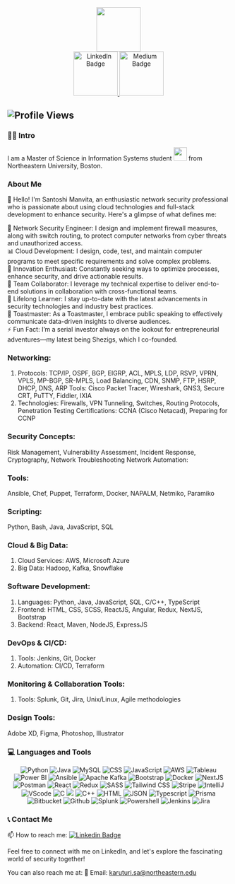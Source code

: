<div id="header" align="center">
  <img src="https://media.giphy.com/media/M9gbBd9nbDrOTu1Mqx/giphy.gif" width="100"/>
</div>

<div align="center">
  <a href="https://www.linkedin.com/in/manvita-karuturi/">
    <img src="https://img.shields.io/badge/LinkedIn-blue?style=for-the-badge&logo=linkedin&logoColor=white" alt="LinkedIn Badge"/ width="100"/>
  </a>
  <a href="https://santoshimanvita.netlify.app/">
    <img src="https://img.shields.io/badge/My-Portfolio-blue" alt="Medium Badge"/ width="100">
  </a>
</div>

![Profile Views](https://komarev.com/ghpvc/?username=smank7j&label=Profile+Views&color=blueviolet)
---
### :woman_technologist: Intro

I am a Master of Science in Information Systems student <img src="https://media.giphy.com/media/WUlplcMpOCEmTGBtBW/giphy.gif" width="30"> from Northeastern University, Boston. 
 
### About Me

👩‍ Hello! I'm Santoshi Manvita, an enthusiastic network security professional who is passionate about using cloud technologies and full-stack development to enhance security. Here's a glimpse of what defines me:

🔧 Network Security Engineer: I design and implement firewall measures, along with switch routing, to protect computer networks from cyber threats and unauthorized access.<br>
📊 Cloud Development: I design, code, test, and maintain computer programs to meet specific requirements and solve complex problems.<br>
🚀 Innovation Enthusiast: Constantly seeking ways to optimize processes, enhance security, and drive actionable results.<br>
🤝 Team Collaborator: I leverage my technical expertise to deliver end-to-end solutions in collaboration with cross-functional teams.<br>
🌱 Lifelong Learner: I stay up-to-date with the latest advancements in security technologies and industry best practices.<br>
🎤 Toastmaster: As a Toastmaster, I embrace public speaking to effectively communicate data-driven insights to diverse audiences.<br>
⚡ Fun Fact: I’m a serial investor always on the lookout for entrepreneurial adventures—my latest being Shezigs, which I co-founded.<br>

### Networking:
1. Protocols: TCP/IP, OSPF, BGP, EIGRP, ACL, MPLS, LDP, RSVP, VPRN, VPLS, MP-BGP, SR-MPLS, Load Balancing, CDN, SNMP, FTP, HSRP, DHCP, DNS, ARP
Tools: Cisco Packet Tracer, Wireshark, GNS3, Secure CRT, PuTTY, Fiddler, IXIA
2. Technologies: Firewalls, VPN Tunneling, Switches, Routing Protocols, Penetration Testing
Certifications: CCNA (Cisco Netacad), Preparing for CCNP
### Security Concepts:
Risk Management, Vulnerability Assessment, Incident Response, Cryptography, Network Troubleshooting
Network Automation:
### Tools: 
Ansible, Chef, Puppet, Terraform, Docker, NAPALM, Netmiko, Paramiko
### Scripting: 
Python, Bash, Java, JavaScript, SQL
### Cloud & Big Data:
1. Cloud Services: AWS, Microsoft Azure
2. Big Data: Hadoop, Kafka, Snowflake
### Software Development:
1. Languages: Python, Java, JavaScript, SQL, C/C++, TypeScript
2. Frontend: HTML, CSS, SCSS, ReactJS, Angular, Redux, NextJS, Bootstrap
3. Backend: React, Maven, NodeJS, ExpressJS
### DevOps & CI/CD:
1. Tools: Jenkins, Git, Docker
2. Automation: CI/CD, Terraform
### Monitoring & Collaboration Tools:
1. Tools: Splunk, Git, Jira, Unix/Linux, Agile methodologies
### Design Tools:
Adobe XD, Figma, Photoshop, Illustrator


### 💻 Languages and Tools

<p align="center">
  <img src="https://img.shields.io/badge/Python-FFD43B?style=for-the-badge&logo=python&logoColor=blue" alt="Python"/>
  <img src="https://img.shields.io/badge/java-%23ED8B00.svg?style=for-the-badge&logo=openjdk&logoColor=white" alt="Java"/>
  <img src="https://img.shields.io/badge/MySQL-005C84?style=for-the-badge&logo=mysql&logoColor=white" alt="MySQL"/>
  <img src="https://img.shields.io/badge/CSS3-1572B6?style=for-the-badge&logo=css3&logoColor=white" alt="CSS"/>
  <img src="https://img.shields.io/badge/JavaScript-323330?style=for-the-badge&logo=javascript&logoColor=F7DF1E" alt="JavaScript"/>
  <img src="https://img.shields.io/badge/Amazon_AWS-FF9900?style=for-the-badge&logo=amazonaws&logoColor=white" alt="AWS"/>
  <img src="https://img.shields.io/badge/Tableau-E97627?style=for-the-badge&logo=Tableau&logoColor=white" alt="Tableau"/>
  <img src="https://img.shields.io/badge/PowerBI-F2C811?style=for-the-badge&logo=Power%20BI&logoColor=white" alt="Power BI"/>
  <img src="https://img.shields.io/badge/Ansible-000000?style=for-the-badge&logo=ansible&logoColor=white" alt="Ansible"/>
  <img src="https://img.shields.io/badge/Apache_Kafka-231F20?style=for-the-badge&logo=apache-kafka&logoColor=white" alt="Apache Kafka"/>
  <img src="https://img.shields.io/badge/Bootstrap-563D7C?style=for-the-badge&logo=bootstrap&logoColor=white" alt="Bootstrap"/>
  <img src="https://img.shields.io/badge/Docker-2CA5E0?style=for-the-badge&logo=docker&logoColor=white" alt="Docker"/>
  <img src="https://img.shields.io/badge/next%20js-000000?style=for-the-badge&logo=nextdotjs&logoColor=white" alt="NextJS"/>
   <img src="https://img.shields.io/badge/Postman-FF6C37?style=for-the-badge&logo=Postman&logoColor=white" alt="Postman"/>
   <img src="https://img.shields.io/badge/React-20232A?style=for-the-badge&logo=react&logoColor=61DAFB" alt="React"/>
   <img src="https://img.shields.io/badge/Redux-593D88?style=for-the-badge&logo=redux&logoColor=white" alt="Redux"/>
   <img src="https://img.shields.io/badge/Sass-CC6699?style=for-the-badge&logo=sass&logoColor=white" alt="SASS"/>
  <img src="https://img.shields.io/badge/Tailwind_CSS-38B2AC?style=for-the-badge&logo=tailwind-css&logoColor=white" alt="Tailwind CSS"/>
  <img src="https://img.shields.io/badge/Stripe-626CD9?style=for-the-badge&logo=Stripe&logoColor=white" alt="Stripe"/>
  <img src="https://img.shields.io/badge/IntelliJ_IDEA-000000.svg?style=for-the-badge&logo=intellij-idea&logoColor=white" alt="IntelliJ"/>
  <img src="https://img.shields.io/badge/VSCode-0078D4?style=for-the-badge&logo=visual%20studio%20code&logoColor=white" alt="VScode"/>
  <img src="https://img.shields.io/badge/C-00599C?style=for-the-badge&logo=c&logoColor=white" alt="C"/>
  <img src="https://img.shields.io/badge/C%23-239120?style=for-the-badge&logo=csharp&logoColor=white alt="C#"/>
  <img src="https://img.shields.io/badge/C%2B%2B-00599C?style=for-the-badge&logo=c%2B%2B&logoColor=white" alt="C++"/>
    <img src="https://img.shields.io/badge/HTML5-E34F26?style=for-the-badge&logo=html5&logoColor=white" alt="HTML"/>
    <img src="https://img.shields.io/badge/json-5E5C5C?style=for-the-badge&logo=json&logoColor=white" alt="JSON"/>
    <img src="https://img.shields.io/badge/TypeScript-007ACC?style=for-the-badge&logo=typescript&logoColor=white" alt="Typescript"/>
    <img src="https://img.shields.io/badge/Prisma-3982CE?style=for-the-badge&logo=Prisma&logoColor=white" alt="Prisma"/>
  <img src="https://img.shields.io/badge/Bitbucket-0747a6?style=for-the-badge&logo=bitbucket&logoColor=white" alt="Bitbucket"/>
  <img src="https://img.shields.io/badge/GitHub-100000?style=for-the-badge&logo=github&logoColor=white" alt="Github"/>
  <img src="https://img.shields.io/badge/Splunk-000000?style=for-the-badge&logo=Splunk&logoColor=white" alt="Splunk"/>
  <img src="https://img.shields.io/badge/powershell-5391FE?style=for-the-badge&logo=powershell&logoColor=white" alt="Powershell"/>
  <img src="https://img.shields.io/badge/Jenkins-D24939?style=for-the-badge&logo=Jenkins&logoColor=white" alt="Jenkins"/>
   <img src="https://img.shields.io/badge/Jira-0052CC?style=for-the-badge&logo=Jira&logoColor=white" alt="Jira"/>
</p>

### 📞 Contact Me

📫 How to reach me: [![Linkedin Badge](https://img.shields.io/badge/-Linkedin-blue?style=flat&logo=Linkedin&logoColor=white)](https://www.linkedin.com/in/manvita-karuturi/)

Feel free to connect with me on LinkedIn, and let's explore the fascinating world of security together!

You can also reach me at:
📧 Email: karuturi.sa@northeastern.edu


<!---
smank7/smank7 is a ✨ special ✨ repository because its `README.md` (this file) appears on your GitHub profile.
You can click the Preview link to take a look at your changes.
--->
